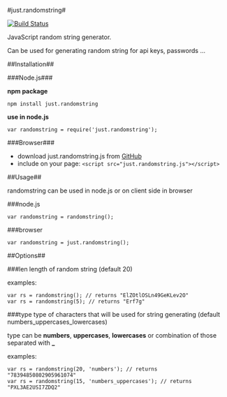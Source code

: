 #just.randomstring#

[![Build Status](https://travis-ci.org/kopipejst/just.randomstring.png)](https://travis-ci.org/kopipejst/just.randomstring)


JavaScript random string generator.

Can be used for generating random string for api keys, passwords ...

##Installation##

###Node.js###

**npm package**

    npm install just.randomstring


**use in node.js**

    var randomstring = require('just.randomstring');

###Browser###

- download just.randomstring.js from [GitHub](https://github.com/kopipejst/just.randomstring)
- include on your page: `<script src="just.randomstring.js"></script>`


##Usage##

randomstring can be used in node.js or on client side in browser

###node.js

    var randomstring = randomstring();

###browser

    var randomstring = just.randomstring();
    
##Options##

###len
length of random string (default 20)

examples:

    var rs = randomstring(); // returns "ElZOtlOSLn49GeKLev2O"
    var rs = randomstring(5); // returns "Erf7g"


###type
type of characters that will be used for string generating (default numbers_uppercases_lowercases)

type can be **numbers**, **uppercases**, **lowercases** or combination of those separated with **_**

examples:

    var rs = randomstring(20, 'numbers'); // returns "78394850802905961074"
    var rs = randomstring(15, 'numbers_uppercases'); // returns "PXL3AE2USI7ZDQ2"



